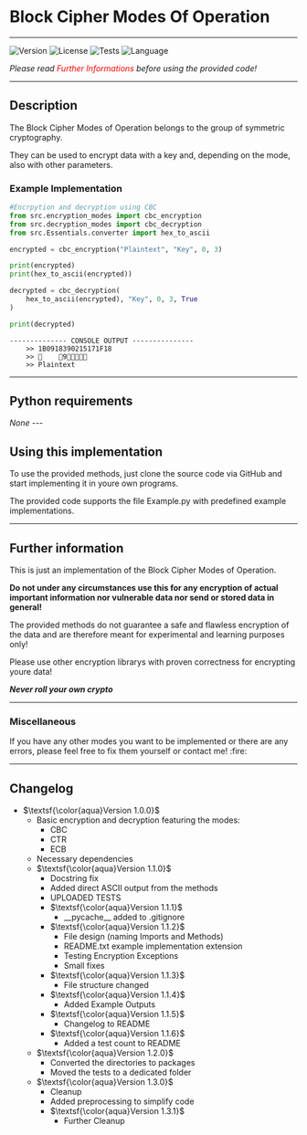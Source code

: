 <h1>Block Cipher Modes Of Operation</h1>

---

![Version](https://img.shields.io/badge/Version-1.3.1-blue?style=flat-square)
![License](https://img.shields.io/badge/License-MIT-blue?style=flat-square)
![Tests](https://img.shields.io/badge/Tests-Passed_(55/55)-blue?style=flat-square)
![Language](https://img.shields.io/badge/Python-blue?style=flat-square&logo=python&logoColor=yellow)

<i>Please read <span style="color: red;">Further Informations</span> before using the provided code!</i>

<a name="section-two"></a>

---
<h2>Description</h2>
The Block Cipher Modes of Operation belongs to the group of symmetric cryptography. 

They can be used to encrypt data with a key and, depending on the mode, also with other parameters.

<h3>Example Implementation </h3>

```python
#Encrpytion and decryption using CBC
from src.encryption_modes import cbc_encryption
from src.decryption_modes import cbc_decryption
from src.Essentials.converter import hex_to_ascii

encrypted = cbc_encryption("Plaintext", "Key", 0, 3)

print(encrypted)
print(hex_to_ascii(encrypted))

decrypted = cbc_decryption(
    hex_to_ascii(encrypted), "Key", 0, 3, True
)

print(decrypted)
```

```
-------------- CONSOLE OUTPUT ---------------
    >> 1B0918390215171F18
    >> 	9
    >> Plaintext
```

---
<h2>Python requirements</h2>
<i>None</i>
---
<h2>Using this implementation</h2>
To use the provided methods, just clone the source code via GitHub and start implementing it in youre own programs.

The provided code supports the file Example.py with predefined example implementations.

---
<h2>Further information</h2>

This is just an implementation of the Block Cipher Modes of Operation. 

<b>Do not under any circumstances use this for any encryption of actual important information nor vulnerable data nor 
send or stored data in general!</b>

The provided methods do not guarantee a safe and flawless encryption of the data and are therefore meant for experimental and 
learning purposes only!

Please use other encryption librarys with proven correctness for encrypting youre data!

<b><i>Never roll your own crypto </i></b>

---

<h3>Miscellaneous</h3>
If you have any other modes you want to be implemented or there are any errors, please feel free to fix them yourself or contact me! :fire:

---

## Changelog

- $\textsf{\color{aqua}Version 1.0.0}$
  - Basic encryption and decryption featuring the modes:
    - CBC
    - CTR
    - ECB
  - Necessary dependencies
  - $\textsf{\color{aqua}Version 1.1.0}$
    - Docstring fix
    - Added direct ASCII output from the methods
    - UPLOADED TESTS
    - $\textsf{\color{aqua}Version 1.1.1}$
      - \_\_pycache\_\_ added to .gitignore
    - $\textsf{\color{aqua}Version 1.1.2}$
      - File design (naming Imports and Methods)
      - README.txt example implementation extension
      - Testing Encryption Exceptions
      - Small fixes
    - $\textsf{\color{aqua}Version 1.1.3}$
      - File structure changed
    - $\textsf{\color{aqua}Version 1.1.4}$
      - Added Example Outputs
    - $\textsf{\color{aqua}Version 1.1.5}$
      - Changelog to README
    - $\textsf{\color{aqua}Version 1.1.6}$
      - Added a test count to README
  - $\textsf{\color{aqua}Version 1.2.0}$
    - Converted the directories to packages
    - Moved the tests to a dedicated folder
  - $\textsf{\color{aqua}Version 1.3.0}$
    - Cleanup
    - Added preprocessing to simplify code
    - $\textsf{\color{aqua}Version 1.3.1}$
      - Further Cleanup